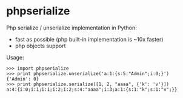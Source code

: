 phpserialize
============

Php serialize / unserialize implementation in Python:

 * fast as possible (php built-in implementation is ~10x faster)
 * php objects support

Usage:

```
>>> import phpserialize
>>> print phpserialize.unserialize('a:1:{s:5:"Admin";i:0;}')
{'Admin': 0}
>>> print phpserialize.serialize([1, 2, "aaaa", {'k': 'v'}])
a:4:{i:0;i:1;i:1;i:2;i:2;s:4:"aaaa";i:3;a:1:{s:1:"k";s:1:"v";}}
```